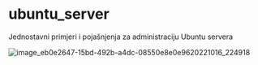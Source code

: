 # ubuntu_server
Jednostavni primjeri i pojašnjenja za administraciju Ubuntu servera

![image_eb0e2647-15bd-492b-a4dc-08550e8e0e9620221016_224918](https://user-images.githubusercontent.com/20626737/213908382-2d072e61-afee-42e5-970c-5f2d95f88dbb.jpg)
